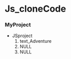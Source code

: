 # Js_cloneCode
<h3>MyProject</h3>
 <div>
  <ul>
    <li>JSproject
    <br>
      <ol>
        <li>text_Adventure</li>
        <li>NULL</li>
        <li>NULL</li>
      </ol>
    </li>
   </ul>
</div>
